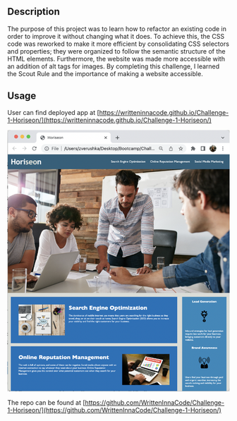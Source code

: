 # <Challenge-1-Horiseon>

## Description

The purpose of this project was to learn how to refactor an existing code in order to improve it without changing what it does. To achieve this, the CSS code was reworked to make it more efficient by consolidating CSS selectors and properties; they were organized to follow the semantic structure of the HTML elements. Furthermore, the website was made more accessible with an addition of alt tags for images. By completing this challenge, I learned the Scout Rule and the importance of making a website accessible.



## Usage
User can find deployed app at [https://writteninnacode.github.io/Challenge-1-Horiseon/](https://writteninnacode.github.io/Challenge-1-Horiseon/)

![alt screen shot](./assets/images/Screenshot%20Challenge-1.png)

The repo can be found at [https://github.com/WrittenInnaCode/Challenge-1-Horiseon/](https://github.com/WrittenInnaCode/Challenge-1-Horiseon/)

